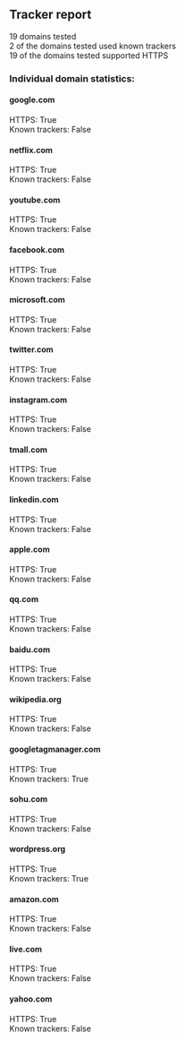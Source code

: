 ## Tracker report
19 domains tested <br>
2 of the domains tested used known trackers <br>
19 of the domains tested supported HTTPS <br>


### Individual domain statistics: 


#### google.com
HTTPS: True
<br>Known trackers: False


#### netflix.com
HTTPS: True
<br>Known trackers: False


#### youtube.com
HTTPS: True
<br>Known trackers: False


#### facebook.com
HTTPS: True
<br>Known trackers: False


#### microsoft.com
HTTPS: True
<br>Known trackers: False


#### twitter.com
HTTPS: True
<br>Known trackers: False


#### instagram.com
HTTPS: True
<br>Known trackers: False


#### tmall.com
HTTPS: True
<br>Known trackers: False


#### linkedin.com
HTTPS: True
<br>Known trackers: False


#### apple.com
HTTPS: True
<br>Known trackers: False


#### qq.com
HTTPS: True
<br>Known trackers: False


#### baidu.com
HTTPS: True
<br>Known trackers: False


#### wikipedia.org
HTTPS: True
<br>Known trackers: False


#### googletagmanager.com
HTTPS: True
<br>Known trackers: True


#### sohu.com
HTTPS: True
<br>Known trackers: False


#### wordpress.org
HTTPS: True
<br>Known trackers: True


#### amazon.com
HTTPS: True
<br>Known trackers: False


#### live.com
HTTPS: True
<br>Known trackers: False


#### yahoo.com
HTTPS: True
<br>Known trackers: False